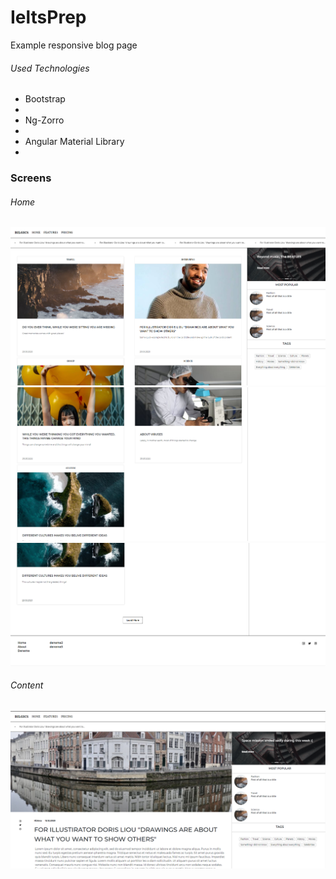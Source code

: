 # IeltsPrep

<p>Example responsive blog page</p>

<h6>Used Technologies</h6>

<ul>
  <li>Bootstrap<li>
  <li>Ng-Zorro<li>
  <li>Angular Material Library<li>
</ul>

### Screens

<h6>Home</h6>

<img src = "https://github.com/alparslanyilmaaz/bilgicsv2/blob/master/screenshots/home-1.png">
<img src = "https://github.com/alparslanyilmaaz/bilgicsv2/blob/master/screenshots/home-2.png">
<img src = "https://github.com/alparslanyilmaaz/bilgicsv2/blob/master/screenshots/home-3.png">

<h6>Content</h6>

<img src = "https://github.com/alparslanyilmaaz/bilgicsv2/blob/master/screenshots/content1.png">